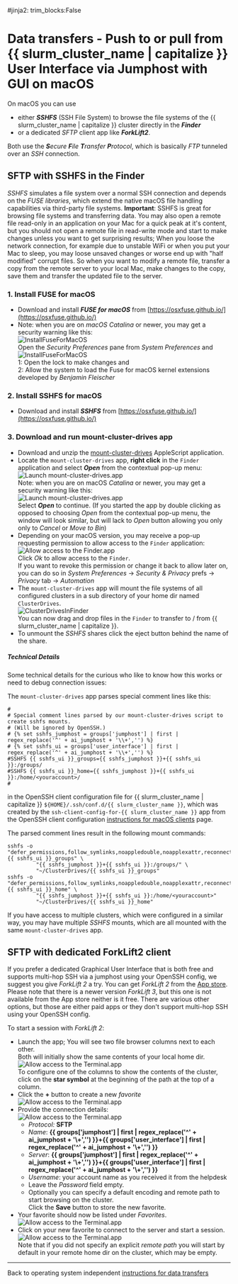 #jinja2: trim_blocks:False
# Data transfers - Push to or pull from {{ slurm_cluster_name | capitalize }} User Interface via Jumphost with GUI on macOS

On macOS you can use

 * either _**SSHFS**_ (SSH File System) to browse the file systems of the {{ slurm_cluster_name | capitalize }} cluster directly in the _**Finder**_ 
 * or a dedicated _SFTP_ client app like _**ForkLift2**_. 

Both use the _**S**ecure **F**ile **T**ransfer **P**rotocol_, which is basically _FTP_ tunneled over an _SSH_ connection.

## SFTP with SSHFS in the Finder

_SSHFS_ simulates a file system over a normal SSH connection and depends on the _FUSE libraries_, which extend the native macOS file handling capabilities via third-party file systems.
**Important**: SSHFS is great for browsing file systems and transferring data.
You may also open a remote file read-only in an application on your Mac for a quick peak at it's content,
but you should not open a remote file in read-write mode and start to make changes unless you want to get surprising results;
When you loose the network connection, for example due to unstable WiFi or when you put your Mac to sleep,
you may loose unsaved changes or worse end up with "half modified" corrupt files.
So when you want to modify a remote file, transfer a copy from the remote server to your local Mac, 
make changes to the copy, save them and transfer the updated file to the server.

### 1. Install FUSE for macOS

 * Download and install _**FUSE for macOS**_ from [https://osxfuse.github.io/](https://osxfuse.github.io/)
 * Note: when you are on _macOS Catalina_ or newer, you may get a security warning like this:  
   ![InstallFuseForMacOS](img/osxfuse-1.png)  
   Open the _Security Preferences_ pane from _System Preferences_ and  
   ![InstallFuseForMacOS](img/osxfuse-2.png)  
   1: Open the lock to make changes and  
   2: Allow the system to load the Fuse for macOS kernel extensions developed by _Benjamin Fleischer_

### 2. Install SSHFS for macOS

 * Download and install _**SSHFS**_ from [https://osxfuse.github.io/](https://osxfuse.github.io/)

### 3. Download and run mount-cluster-drives app

 * Download and unzip the [mount-cluster-drives](../attachments/mount-cluster-drives-macos.zip) AppleScript application.
 * Locate the ```mount-cluster-drives``` app, **right click** in the ```Finder``` application and select _**Open**_ from the contextual pop-up menu:
   ![Launch mount-cluster-drives.app](img/mount-cluster-drives-0b.png)  
   Note: when you are on macOS _Catalina_ or newer, you may get a security warning like this:  
   ![Launch mount-cluster-drives.app](img/mount-cluster-drives-0d.png)  
   Select _**Open**_ to continue. 
   (If you started the app by double clicking as opposed to choosing _Open_ from the contextual pop-up menu, 
   the window will look similar, but will lack to _Open_ button allowing you only only to _Cancel_ or _Move to Bin_)
 * Depending on your macOS version, you may receive a pop-up requesting permission to allow access to the ```Finder``` application:  
   ![Allow access to the Finder.app](img/mount-cluster-drives-1.png)  
   Click _Ok_ to allow access to the ```Finder```.  
   If you want to revoke this permission or change it back to allow later on, you can do so in 
    _System Preferences_ -> _Security & Privacy_ prefs -> _Privacy_ tab -> _Automation_
 * The ```mount-cluster-drives``` app will mount the file systems of all configured clusters in a sub directory of your home dir named ```ClusterDrives```.  
   ![ClusterDrivesInFinder](img/mount-cluster-drives-2.png)  
   You can now drag and drop files in the ```Finder``` to transfer to / from {{ slurm_cluster_name | capitalize }}.
 * To unmount the _SSHFS_ shares click the eject button behind the name of the share.

##### Technical Details

Some technical details for the curious who like to know how this works or need to debug connection issues:

The ```mount-cluster-drives``` app parses special comment lines like this:
```
#
# Special comment lines parsed by our mount-cluster-drives script to create sshfs mounts.
# (Will be ignored by OpenSSH.)
# {% set sshfs_jumphost = groups['jumphost'] | first | regex_replace('^' + ai_jumphost + '\\+','') %}
# {% set sshfs_ui = groups['user_interface'] | first | regex_replace('^' + ai_jumphost + '\\+','') %}
#SSHFS {{ sshfs_ui }}_groups={{ sshfs_jumphost }}+{{ sshfs_ui }}:/groups/
#SSHFS {{ sshfs_ui }}_home={{ sshfs_jumphost }}+{{ sshfs_ui }}:/home/<youraccount>/
#
```
in the OpenSSH client configuration file for {{ slurm_cluster_name | capitalize }} ```${HOME}/.ssh/conf.d/{{ slurm_cluster_name }}```,
which was created by the ```ssh-client-config-for-{{ slurm_cluster_name }}``` app 
from the OpenSSH client configuration [instructions for macOS clients](../logins-macos/) page.

The parsed comment lines result in the following mount commands:
```
sshfs -o "defer_permissions,follow_symlinks,noappledouble,noapplexattr,reconnect,auto_xattr,auto_cache,connecttimeout=10,volname={{ sshfs_ui }}_groups" \
         "{{ sshfs_jumphost }}+{{ sshfs_ui }}:/groups/" \
         "~/ClusterDrives/{{ sshfs_ui }}_groups"
sshfs -o "defer_permissions,follow_symlinks,noappledouble,noapplexattr,reconnect,auto_xattr,auto_cache,connecttimeout=10,volname={{ sshfs_ui }}_home" \
         "{{ sshfs_jumphost }}+{{ sshfs_ui }}:/home/<youraccount>"
         "~/ClusterDrives/{{ sshfs_ui }}_home"
```

If you have access to multiple clusters, which were configured in a similar way, you may have multiple _SSHFS_ mounts,
which are all mounted with the same ```mount-cluster-drives``` app.

## SFTP with dedicated ForkLift2 client

If you prefer a dedicated Graphical User Interface that is both free and supports multi-hop SSH via a jumphost using your OpenSSH config, we suggest you give _ForkLift 2_ a try.
You can get _ForkLift 2_ from the [App store](https://apps.apple.com/app/forklift-file-manager-and-ftp-sftp-webdav-amazon-s3-client/id412448059).
Please note that there is a newer version _ForkLift 3_, but this one is not available from the App store neither is it free.
There are various other options, but those are either paid apps or they don't support multi-hop SSH using your OpenSSH config.

To start a session with _ForkLift 2_:

 * Launch the app; You will see two file browser columns next to each other.  
   Both will initially show the same contents of your local home dir.  
   ![Allow access to the Terminal.app](img/ForkLift1.png)  
   To configure one of the columns to show the contents of the cluster, click on the **star symbol** at the beginning of the path at the top of a column.
 * Click the **+** button to create a new _favorite_  
   ![Allow access to the Terminal.app](img/ForkLift2.png)  
 * Provide the connection details:  
   ![Allow access to the Terminal.app](img/ForkLift3b.png)  
    * _Protocol:_ **SFTP**
    * _Name_: **{{ groups['jumphost'] | first | regex_replace('^' + ai_jumphost + '\\+','') }}+{{ groups['user_interface'] | first | regex_replace('^' + ai_jumphost + '\\+','') }}**
    * _Server_: **{{ groups['jumphost'] | first | regex_replace('^' + ai_jumphost + '\\+','') }}+{{ groups['user_interface'] | first | regex_replace('^' + ai_jumphost + '\\+','') }}**
    * _Username_: your account name as you received it from the helpdesk
    * Leave the _Password_ field empty.
    * Optionally you can specify a default encoding and remote path to start browsing on the cluster.  
   Click the **Save** button to store the new favorite.
 * Your favorite should now be listed under _Favorites_.  
   ![Allow access to the Terminal.app](img/ForkLift4.png)
 * Click on your new favorite to connect to the server and start a session.
   ![Allow access to the Terminal.app](img/ForkLift5.png)  
   Note that if you did not specify an explicit _remote path_ you will start by default in your remote home dir on the cluster, which may be empty.

-----

Back to operating system independent [instructions for data transfers](../datatransfers/)